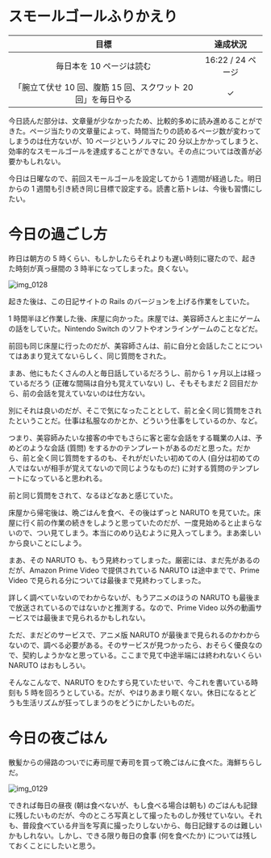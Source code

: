 # スモールゴールふりかえり
| 目標 | 達成状況 |
|:---:|:---:|
| 毎日本を 10 ページは読む | 16:22 / 24 ページ |
| 「腕立て伏せ 10 回、腹筋 15 回、スクワット 20 回」を毎日やる | ✓ |

今日読んだ部分は、文章量が少なかったため、比較的多めに読み進めることができた。ページ当たりの文章量によって、時間当たりの読めるページ数が変わってしまうのは仕方ないが、10 ページというノルマに 20 分以上かかってしまうと、効率的なスモールゴールを達成することができない。その点については改善が必要かもしれない。

今日は日曜なので、前回スモールゴールを設定してから 1 週間が経過した。明日からの 1 週間も引き続き同じ目標で設定する。読書と筋トレは、今後も習慣にしたい。

# 今日の過ごし方
昨日は朝方の 5 時くらい、もしかしたらそれよりも遅い時刻に寝たので、起きた時刻が真っ昼間の 3 時半になってしまった。良くない。

![img_0128](/images/2018/09/img_0128.png)

起きた後は、この日記サイトの Rails のバージョンを上げる作業をしていた。

1 時間半ほど作業した後、床屋に向かった。床屋では、美容師さんと主にゲームの話をしていた。Nintendo Switch のソフトやオンラインゲームのことなどだ。

前回も同じ床屋に行ったのだが、美容師さんは、前に自分と会話したことについてはあまり覚えてないらしく、同じ質問をされた。

まあ、他にもたくさんの人と毎日話しているだろうし、前から 1 ヶ月以上は経っているだろう (正確な間隔は自分も覚えていない) し、そもそもまだ 2 回目だから、前の会話を覚えていないのは仕方ない。

別にそれは良いのだが、そこで気になったこととして、前と全く同じ質問をされたということだ。仕事は私服なのかとか、どういう仕事をしているのか、など。

つまり、美容師みたいな接客の中でもさらに客と密な会話をする職業の人は、予めどのような会話 (質問) をするかのテンプレートがあるのだと思った。だから、前と全く同じ質問をするのも、それがだいたい初めての人 (自分は初めての人ではないが相手が覚えてないので同じようなものだ) に対する質問のテンプレートになっていると思われる。

前と同じ質問をされて、なるほどなあと感じていた。

床屋から帰宅後は、晩ごはんを食べ、その後はずっと NARUTO を見ていた。床屋に行く前の作業の続きをしようと思っていたのだが、一度見始めると止まらないので、つい見てしまう。本当にのめり込むように見入ってしまう。まあ楽しいから良いことにしよう。

まあ、その NARUTO も、もう見終わってしまった。厳密には、まだ先があるのだが、Amazon Prime Video で提供されている NARUTO は途中までで、Prime Video で見られる分については最後まで見終わってしまった。

詳しく調べていないのでわからないが、もうアニメのほうの NARUTO も最後まで放送されているのではないかと推測する。なので、Prime Video 以外の動画サービスでは最後まで見られるかもしれない。

ただ、まだどのサービスで、アニメ版 NARUTO が最後まで見られるのかわからないので、調べる必要がある。そのサービスが見つかったら、おそらく優良なので、契約しようかなと思っている。ここまで見て中途半端には終われないくらい NARUTO はおもしろい。

そんなこんなで、NARUTO をひたすら見ていたせいで、今これを書いている時刻も 5 時を回ろうとしている。だが、やはりあまり眠くない。休日になるとどうも生活リズムが狂ってしまうのをどうにかしたいものだ。

# 今日の夜ごはん
散髪からの帰路のついでに寿司屋で寿司を買って晩ごはんに食べた。海鮮ちらしだ。

![img_0129](/images/2018/09/img_0129.jpg)

できれば毎日の昼夜 (朝は食べないが、もし食べる場合は朝も) のごはんも記録に残したいものだが、今のところ写真として撮ったものしか残せていない。それも、普段食べている弁当を写真に撮ったりしないから、毎日記録するのは難しいかもしれない。しかし、できる限り毎日の食事 (何を食べたか) については残しておくことにしたいと思う。
